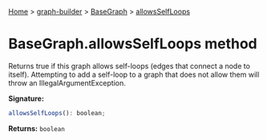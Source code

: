 [Home](./index) &gt; [graph-builder](./graph-builder.md) &gt; [BaseGraph](./graph-builder.basegraph.md) &gt; [allowsSelfLoops](./graph-builder.basegraph.allowsselfloops.md)

# BaseGraph.allowsSelfLoops method

Returns true if this graph allows self-loops (edges that connect a node to itself). Attempting to add a self-loop to a graph that does not allow them will throw an IllegalArgumentException<!-- -->.

**Signature:**
```javascript
allowsSelfLoops(): boolean;
```
**Returns:** `boolean`

